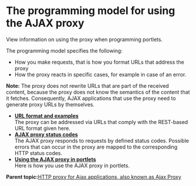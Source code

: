 # The programming model for using the AJAX proxy

View information on using the proxy when programming portlets.

The programming model specifies the following:

-   How you make requests, that is how you format URLs that address the proxy
-   How the proxy reacts in specific cases, for example in case of an error.

**Note:** The proxy does not rewrite URLs that are part of the received content, because the proxy does not know the semantics of the content that it fetches. Consequently, AJAX applications that use the proxy need to generate proxy URLs by themselves.

-   **[URL format and examples](../dev-portlet/ajax_proxy_prgrmdl_urlfmt.md)**  
The proxy can be addressed via URLs that comply with the REST-based URL format given here.
-   **[AJAX proxy status codes](../dev-portlet/ajax_proxy_prgrmdl_sts_cod.md)**  
The AJAX proxy responds to requests by defined status codes. Possible errors that can occur in the proxy are mapped to the corresponding HTTP status codes.
-   **[Using the AJAX proxy in portlets](../dev-portlet/ajax_proxy_prgrmdl_inplt.md)**  
Here is how you use the AJAX proxy in portlets.

**Parent topic:**[HTTP proxy for Ajax applications, also known as Ajax Proxy](../dev-portlet/outbhttp_httproxy_4_ajax_apps.md)

